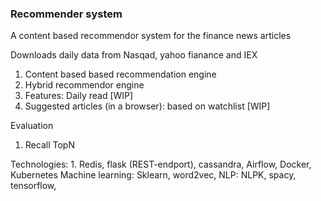 ### Recommender system

A content based recommendor system for the finance news articles 

Downloads daily data from Nasqad, yahoo fianance and IEX 

1. Content based based recommendation engine
2. Hybrid recommendor engine
3. Features: Daily read [WIP]
4. Suggested articles (in a browser): based on watchlist [WIP]


Evaluation
1. Recall TopN


Technologies: 1. Redis, flask (REST-endport), cassandra, Airflow,  Docker, Kubernetes
Machine learning: Sklearn, word2vec, NLP: NLPK, spacy, tensorflow, 

